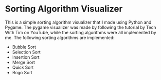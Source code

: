 # Sorting Algorithm Visualizer 
This is a simple sorting algorithm visualizer that I made using Python and Pygame.
The pygame visualizer was made by following the tutorial by Tech With Tim on YouTube,
while the sorting algorithms were all implemented by me.
The following sorting algorithms are implemented:
- Bubble Sort
- Selection Sort
- Insertion Sort
- Merge Sort
- Quick Sort
- Bogo Sort